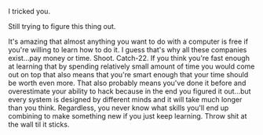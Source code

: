 I tricked you.



Still trying to figure this thing out.



It's amazing that almost anything you want to do with a computer is free if you're willing to learn how to do it. I guess that's why all these companies exist...pay money or time. Shoot. Catch-22. If you think you're fast enough at learning that by spending relatively small amount of time you would come out on top that also means that you're smart enough that your time should be worth even more. That also probably means you've done it before and overestimate your ability to hack because in the end you figured it out...but every system is designed by different minds and it will take much longer than you think. Regardless, you never know what skills you'll end up combining to make something new if you just keep learning. Throw shit at the wall til it sticks.